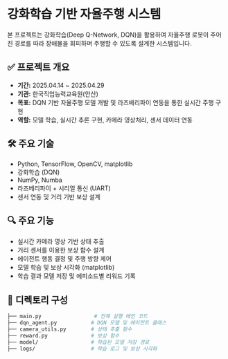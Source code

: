 # 강화학습 기반 자율주행 시스템

본 프로젝트는 강화학습(Deep Q-Network, DQN)을 활용하여 자율주행 로봇이 주어진 경로를 따라 장애물을 회피하며 주행할 수 있도록 설계한 시스템입니다.

## ✅ 프로젝트 개요

- **기간:** 2025.04.14 ~ 2025.04.29  
- **기관:** 한국직업능력교육원(안산)  
- **목표:** DQN 기반 자율주행 모델 개발 및 라즈베리파이 연동을 통한 실시간 주행 구현  
- **역할:** 모델 학습, 실시간 추론 구현, 카메라 영상처리, 센서 데이터 연동  

## 🛠 주요 기술

- Python, TensorFlow, OpenCV, matplotlib  
- 강화학습 (DQN)  
- NumPy, Numba  
- 라즈베리파이 + 시리얼 통신 (UART)  
- 센서 연동 및 거리 기반 보상 설계

## 🔍 주요 기능

- 실시간 카메라 영상 기반 상태 추출
- 거리 센서를 이용한 보상 함수 설계
- 에이전트 행동 결정 및 주행 방향 제어
- 모델 학습 및 보상 시각화 (matplotlib)
- 학습 결과 모델 저장 및 에피소드별 리워드 기록

## 📁 디렉토리 구성

```bash
├── main.py                 # 전체 실행 메인 코드
├── dqn_agent.py           # DQN 모델 및 에이전트 클래스
├── camera_utils.py        # 상태 추출 함수
├── reward.py              # 보상 함수
├── model/                 # 학습된 모델 저장 경로
├── logs/                  # 학습 로그 및 보상 시각화

